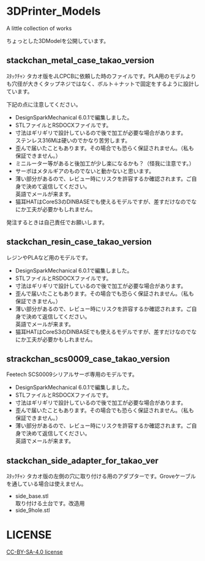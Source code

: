 # 3DPrinter_Models
 A little collection of works

ちょっとした3DModelを公開しています。


## stackchan_metal_case_takao_version

ｽﾀｯｸﾁｬﾝ タカオ版をJLCPCBに依頼した時のファイルです。PLA用のモデルよりも穴径が大きくタップネジではなく、ボルト＋ナットで固定をするように設計しています。

下記の点に注意してください。

- DesignSparkMechanical 6.0.1で編集しました。
- STLファイルとRSDOCXファイルです。
- 寸法はギリギリで設計しているので後で加工が必要な場合があります。<br>ステンレス316Mは硬いのでかなり苦労します。
- 歪んで届いたこともあります。その場合でも恐らく保証されません。（私も保証できません。）
- ミニルーター等があると後加工が少し楽になるかも？（怪我に注意です。）
- サーボはメタルギアのものでないと動かないと思います。
- 薄い部分があるので、レビュー時にリスクを許容するか確認されます。ご自身で決めて返信してください。<br>英語でメールが来ます。
- 猫耳HATはCoreS3のDINBASEでも使えるモデルですが、差すだけなのでなにか工夫が必要かもしれません。

発注するときは自己責任でお願いします。


## stackchan_resin_case_takao_version

レジンやPLAなど用のモデルです。

- DesignSparkMechanical 6.0.1で編集しました。
- STLファイルとRSDOCXファイルです。
- 寸法はギリギリで設計しているので後で加工が必要な場合があります。
- 歪んで届いたこともあります。その場合でも恐らく保証されません。（私も保証できません。）
- 薄い部分があるので、レビュー時にリスクを許容するか確認されます。ご自身で決めて返信してください。<br>英語でメールが来ます。
- 猫耳HATはCoreS3のDINBASEでも使えるモデルですが、差すだけなのでなにか工夫が必要かもしれません。

## strackchan_scs0009_case_takao_version

Feetech SCS0009シリアルサーボ専用のモデルです。

- DesignSparkMechanical 6.0.1で編集しました。
- STLファイルとRSDOCXファイルです。
- 寸法はギリギリで設計しているので後で加工が必要な場合があります。
- 歪んで届いたこともあります。その場合でも恐らく保証されません。（私も保証できません。）
- 薄い部分があるので、レビュー時にリスクを許容するか確認されます。ご自身で決めて返信してください。<br>英語でメールが来ます。

## stackchan_side_adapter_for_takao_ver

ｽﾀｯｸﾁｬﾝ タカオ版の左側の穴に取り付ける用のアダプターです。Groveケーブルを通している場合は使えません。

- side_base.stl<br>取り付ける土台です。改造用
- side_9hole.stl<br>


# LICENSE

[CC-BY-SA-4.0 license](github.com/mongonta0716/3DPrinter_Models/blob/master/LICENCE)
